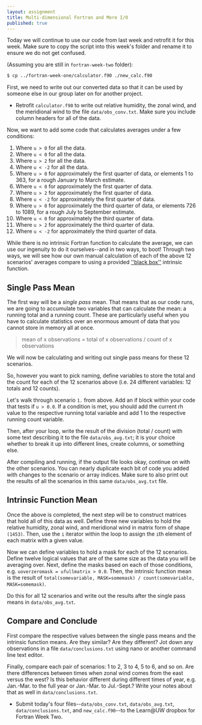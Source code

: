 ```yaml
---
layout: assignment
title: Multi-dimensional Fortran and More I/O
published: true
---
```


Today we will continue to use our code from last week and retrofit it for this week. Make sure to copy the script into this week's folder and rename it to ensure we do not get confused.

(Assuming you are still in `fortran-week-two` folder):

~~~ bash
$ cp ../fortran-week-one/calculator.f90 ./new_calc.f90
~~~

First, we need to write out our converted data so that it can be used by someone else in our group later on for another project. 

* Retrofit `calculator.f90` to write out relative humidity, the zonal wind, and the meridional wind to the file `data/obs_conv.txt`. Make sure you include column headers for all of the data.

Now, we want to add some code that calculates averages under a few conditions:

1. Where `u > 0` for all the data.
2. Where `u < 0` for all the data.
3. Where `u > 2` for all the data.
4. Where `u < -2` for all the data.
5. Where `u > 0` for approximately the first quarter of data, or elements 1 to 363, for a rough January to March estimate.
6. Where `u < 0` for approximately the first quarter of data.
7. Where `u > 2` for approximately the first quarter of data.
8. Where `u < -2` for approximately the first quarter of data.
9. Where `u > 0` for approximately the third quarter of data, or elements 726 to 1089, for a rough July to September estimate.
10. Where `u < 0` for approximately the third quarter of data.
11. Where `u > 2` for approximately the third quarter of data.
12. Where `u < -2` for approximately the third quarter of data.

While there is no intrinsic Fortran function to calculate the average, we can use our ingenuity to do it ourselves--and in two ways, to boot! Through two ways, we will see how our own manual calculation of each of the above 12 scenarios' averages compare to using a provided [''black box''](https://en.wikipedia.org/wiki/Black_box) intrinsic function.

## Single Pass Mean

The first way will be a _single pass_ mean. That means that as our code runs, we are going to accumulate two variables that can calculate the mean: a running total and a running count. These are particularly useful when you have to calculate statistics over an enormous amount of data that you cannot store in memory all at once.

> mean of x observations = total of x observations / count of x observations

We will now be calculating and writing out single pass means for these 12 scenarios.

So, however you want to pick naming, define variables to store the total and the count for each of the 12 scenarios above (i.e. 24 different variables: 12 totals and 12 counts).

Let's walk through scenario `1.` from above. Add an if block within your code that tests if `u > 0.0`. If a condition is met, you should add the current rh value to the respective running total variable and add 1 to the respective running count variable.

Then, after your loop, write the result of the division (total / count) with some text describing it to the file `data/obs_avg.txt`; it is your choice whether to break it up into different lines, create columns, or something else.

After compiling and running, if the output file looks okay, continue on with the other scenarios. You can nearly duplicate each bit of code you added with changes to the scenario or array indices. Make sure to also print out the results of all the scenarios in this same `data/obs_avg.txt` file.

## Intrinsic Function Mean

Once the above is completed, the next step will be to construct matrices that hold all of this data as well. Define three new variables to hold the relative humidity, zonal wind, and meridional wind in matrix form of shape `(1453)`. Then, use the `i` iterator within the loop to assign the `i`th element of each matrix with a given value.

Now we can define variables to hold a mask for each of the 12 scenarios. Define twelve logical values that are of the same size as the data you will be averaging over. Next, define the masks based on each of those conditions, e.g. `uoverzeromask = ufullmatrix > 0.0`. Then, the intrinsic function mean is the result of `total(somevariable, MASK=somemask) / count(somevariable, MASK=somemask)`.

Do this for all 12 scenarios and write out the results after the single pass means in `data/obs_avg.txt`. 

## Compare and Conclude

First compare the respective values between the single pass means and the intrinsic function means. Are they similar? Are they different? Jot down any observations in a file `data/conclusions.txt` using nano or another command line text editor.

Finally, compare each pair of scenarios: 1 to 2, 3 to 4, 5 to 6, and so on. Are there differences between times when zonal wind comes from the east versus the west? Is this behavior different during different times of year, e.g. Jan.-Mar. to the full year or Jan.-Mar. to Jul.-Sept.? Write your notes about that as well in `data/conclusions.txt`.

* Submit today's four files--`data/obs_conv.txt`, `data/obs_avg.txt`, `data/conclusions.txt`, and `new_calc.f90`--to the Learn@UW dropbox for Fortran Week Two.
